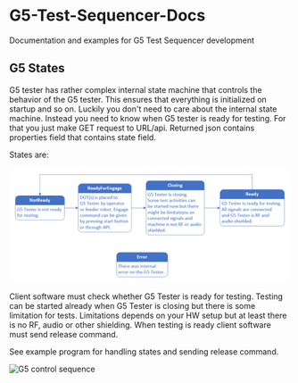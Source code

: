 # G5-Test-Sequencer-Docs
Documentation and examples for G5 Test Sequencer development

## G5 States

G5 tester has rather complex internal state machine that controls the behavior of the G5 tester. This ensures that everything is initialized on startup and so on. Luckily you don't need to care about the internal state machine. Instead you need to know when G5 tester is ready for testing. For that you just make GET request to URL/api. Returned json contains properties field that contains state field.

States are:

![G5/gaia state machine](G5States.png "G5/gaia state machine")


Client software must check whether G5 Tester is ready for testing. Testing can be started already when G5 Tester is closing but there is some limitation for tests. Limitations depends on your HW setup but at least there is no RF, audio or other shielding. When testing is ready client software must send release command.

See example program for handling states and sending release command.

![G5 control sequence](http://www.plantuml.com/plantuml/proxy?cache=no&src=https://raw.githubusercontent.com/jotautomation/G5-Test-Sequencer-Docs/master/pumls/G5_test-squencer_sequence.puml)
